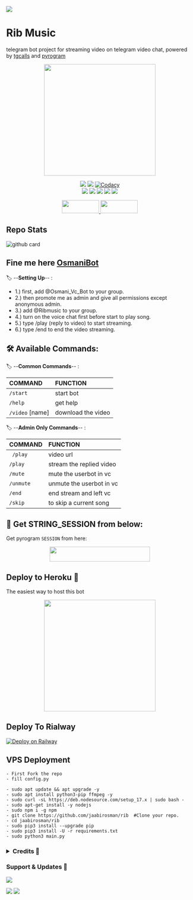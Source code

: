 <img src="https://user-images.githubusercontent.com/73097560/115834477-dbab4500-a447-11eb-908a-139a6edaec5c.gif">
<h1> Rib Music </h1>

telegram bot project for streaming video on telegram video chat, powered by [tgcalls](https://github.com/MarshalX/tgcalls) and [pyrogram](https://github.com/pyrogram/pyrogram)

<p align="center"><a href="https://t.me/teamosmani"><img src="https://telegra.ph/file/4621b66d37729b505775a.jpg" width="300"></a></p>
<p align="center">
    <a href="https://www.python.org/" alt="made-with-python"> <img src="https://img.shields.io/badge/Made%20with-Python-black.svg?style=flat-square&logo=python&logoColor=blue&color=green" /></a>
    <a href="https://github.com/jaabirosman/rib/graphs/commit-activity" alt="Maintenance"> <img src="https://img.shields.io/badge/Maintained%3F-yes-green.svg?style=flat-square" /></a>
    <a href="https://app.codacy.com/gh/jaabirosman/rib/dashboard"> <img src="https://img.shields.io/codacy/grade/a723cb464d5a4d25be3152b5d71de82d?color=green&logo=codacy&style=flat-square" alt="Codacy" /></a><br>
    <a href="https://github.com/jaabirosman/rib"> <img src="https://img.shields.io/github/repo-size/jaabirosman/rib?color=green&logo=github&logoColor=blue&style=flat-square" /></a>
    <a href="https://github.com/jaabirosman/rib/commits/main"> <img src="https://img.shields.io/github/last-commit/jaabirosman/rib?color=green&logo=github&logoColor=blue&style=flat-square" /></a>
    <a href="https://github.com/jaabirosman/rib/issues"> <img src="https://img.shields.io/github/issues/jaabirosman/rib?color=green&logo=github&logoColor=blue&style=flat-square" /></a>
    <a href="https://github.com/jaabirosman/rib/network/members"> <img src="https://img.shields.io/github/forks/jaabirosman/rib?color=green&logo=github&logoColor=blue&style=flat-square" /></a>  
    <a href="https://github.com/jaabirosman/rib/network/members"> <img src="https://img.shields.io/github/stars/jaabirosman/rib?color=green&logo=github&logoColor=blue&style=flat-square" /></a>  
</p>


<p align="center">
  <a href="https://github.com/jaabirosman/rib/fork">
    <img src="https://img.shields.io/github/forks/jaabirosman/rib?color=dark&label=FORK&logo=github&style=plastic"width="100" height="35"> 
  </a>
  <a href="https://github.com/jaabirosman/rib/stars">
    <img src="https://img.shields.io/github/stars/jaabirosman/rib?color=dark&label=STARS&logo=github&style=plastic"width="100" height="35">
  </a>
</p>  

## Repo Stats
![github card](https://github-readme-stats.vercel.app/api/pin/?username=jaabirosman&repo=rib&theme=dark)

## Fine me here  [OsmaniBot](https://t.me/Osmani_Vc_Bot)

🏷️ --**Setting Up**-- :
- 1.) first, add @Osmani_Vc_Bot to your group.
- 2.) then promote me as admin and give all permissions except anonymous admin.
- 3.) add @Ribmusic to your group.
- 4.) turn on the voice chat first before start to play song.
- 5.) type /play (reply to video) to start streaming.
- 6.) type /end to end the video streaming.

## 🛠 Available Commands:

🏷️ --**Common Commands**-- :

COMMAND | FUNCTION
:--- | :---
`/start` | start bot
`/help`| get help
`/video` [name] | download the video

🏷️ --**Admin Only Commands**-- :

COMMAND | FUNCTION
:--- | :---
` /play` | video url
`/play`| stream the replied video
`/mute` | mute the userbot in vc
`/unmute` | unmute the userbot in vc
`/end`| end stream and left vc
`/skip`| to skip a current song

## 🍁 Get STRING_SESSION from below:

Get pyrogram `SESSION` from here:


<p align="center"><a href="https://t.me/session_string_generator_bot"><img src="https://img.shields.io/badge/REPLIT-SESSION-yellow?style=plastic&logo=replit&logoColor=red"width="270" height="40" /></a></p>



##  Deploy to Heroku  🤝
The easiest way to host this bot


<p align="center"><a href="https://heroku.com/deploy?template=https://github.com/jaabirosman/rib"><img src="https://img.shields.io/badge/HEROKU-DEPLOY-blue?style=plastic&logo=heroku&logoColor=yellow"width="300"heigh="100" /></a></p>

## Deploy To Rialway

[![Deploy on Railway](https://railway.app/button.svg)](https://railway.app/new/template/_5Kf3Z?referralCode=osmani)

## VPS Deployment
```
- First Fork the repo
- fill config.py

- sudo apt update && apt upgrade -y 
- sudo apt install python3-pip ffmpeg -y
- sudo curl -sL https://deb.nodesource.com/setup_17.x | sudo bash -
- sudo apt-get install -y nodejs
- sudo npm i -g npm
- git clone https://github.com/jaabirosman/rib  #Clone your repo.
- cd jaabirosman/rib
- sudo pip3 install --upgrade pip
- sudo pip3 install -U -r requirements.txt
- sudo python3 main.py
```
 </details> 

 <h3> <details>
  <summary><b>Credits 💖</b></summary>

- [Osmani Coder](https://github.com/jaabirosman) for Editing
- [Ribaj](https://github.com/Ribaj) for [Pyrogram](https://github.com/pyrogram) 
</details> </h3>

### Support & Updates 🌹
<a href="https://t.me/osmanigroupbot"><img src="https://img.shields.io/badge/Join-Group%20Support-blue.svg?style=for-the-badge&logo=Telegram">

</a> <a href="https://t.me/teamosmani"><img src="https://img.shields.io/badge/Join-Updates%20Channel-blue.svg?style=for-the-badge&logo=Telegram"></a>
<img src="https://user-images.githubusercontent.com/73097560/115834477-dbab4500-a447-11eb-908a-139a6edaec5c.gif">
